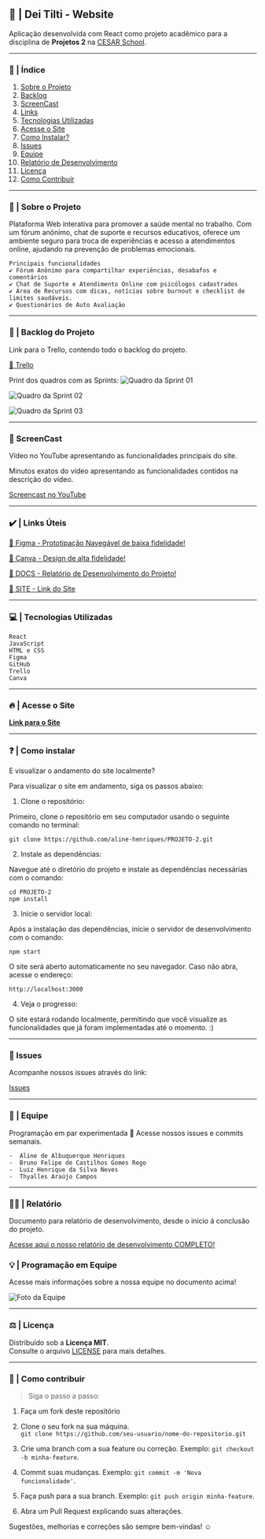 ## 🧠 | Dei Tilti - Website

Aplicação desenvolvida com React como projeto acadêmico para a disciplina de **Projetos 2** na [CESAR School](https://www.cesar.school).

***

### 📑 | Índice

1. [Sobre o Projeto](#sobre-o-projeto)
2. [Backlog](#backlog-do-projeto)
3. [ScreenCast](#screencast)
4. [Links](#links-uteis)
5. [Tecnologias Utilizadas](#tecnologias-utilizadas)
6. [Acesse o Site](#acesse-o-site)
7. [Como Instalar?](#como-instalar)
8. [Issues](#Issues)
9. [Equipe](#equipe)
10. [Relatório de Desenvolvimento](#relatório)
11. [Licença](#licença)
12. [Como Contribuir](#como-contribuir)


*** 

### 📌 | Sobre o Projeto

Plataforma Web interativa para promover a saúde mental no trabalho. Com um fórum anônimo, chat de suporte e recursos educativos, oferece um ambiente seguro para troca de experiências e acesso a atendimentos online, ajudando na prevenção de problemas emocionais.

    Principais funcionalidades
    ✔️ Fórum Anônimo para compartilhar experiências, desabafos e comentários
    ✔️ Chat de Suporte e Atendimento Online com psicólogos cadastrados
    ✔️ Área de Recursos com dicas, notícias sobre burnout e checklist de limites saudáveis.
    ✔️ Questionários de Auto Avaliação
    

*** 

### 📑 | Backlog do Projeto

Link para o Trello, contendo todo o backlog do projeto.

[🔗 Trello](https://trello.com/b/FODA84Ao/lorem-ipsons)

Print dos quadros com as Sprints:
![Quadro da Sprint 01](./PROJETO-2-main/src/assets/img/QUADROS-TRELLO.jpg)

![Quadro da Sprint 02](./PROJETO-2-main/src/assets/img/QUADROS-TRELLO(2).jpg)

![Quadro da Sprint 03](./PROJETO-2-main/src/assets/img/QUADROS-TRELLO(3).jpg)

*** 

### 🎥 ScreenCast

Vídeo no YouTube apresentando as funcionalidades principais do site.

Minutos exatos do vídeo apresentando as funcionalidades contidos na descrição do vídeo.

[Screencast no YouTube](https://youtu.be/AYptshBXO7Q?si=WzMDX9upq5QId9Bk)

***

### ✔️ | Links Úteis

[🔗 Figma - Prototipação Navegável de baixa fidelidade!](https://www.figma.com/proto/v8qSHsqxcSn1YCFe0em4Wb/Dei-Tilti?node-id=118-50&p=f&t=6jSx9w5MhOaIrp9Y-1&scaling=min-zoom&content-scaling=fixed&page-id=0%3A1&starting-point-node-id=118%3A50)

[🔗 Canva - Design de alta fidelidade!](https://www.canva.com/design/DAGkIDK7g_c/iggZQvdKgD6SRUxeE1mv3A/edit?utm_content=DAGkIDK7g_c&utm_campaign=designshare&utm_medium=link2&utm_source=sharebuttonv)

[🔗 DOCS - Relatório de Desenvolvimento do Projeto!](https://docs.google.com/document/d/180YaCEbCrv_3SM8Rb_zrdJ8bSbknzEjNVU1qo71WdYM/edit)

[🔗 SITE - Link do Site](https://dei-tilti.netlify.app/)

***

### 💻 | Tecnologias Utilizadas

    React 
    JavaScript
    HTML e CSS
    Figma
    GitHub
    Trello
    Canva

*** 

### 🔥 | Acesse o Site

[**Link para o Site**](https://dei-tilti.netlify.app/)

*** 

### ❓ | Como instalar

E visualizar o andamento do site localmente?

Para visualizar o site em andamento, siga os passos abaixo:
        
1. Clone o repositório:

Primeiro, clone o repositório em seu computador usando o seguinte comando no terminal:
    
    git clone https://github.com/aline-henriques/PROJETO-2.git

2. Instale as dependências:

Navegue até o diretório do projeto e instale as dependências necessárias com o comando:
    
    cd PROJETO-2
    npm install

3. Inicie o servidor local:

Após a instalação das dependências, inicie o servidor de desenvolvimento com o comando:
    
    npm start

O site será aberto automaticamente no seu navegador. Caso não abra, acesse o endereço:
    
    http://localhost:3000

4. Veja o progresso:

O site estará rodando localmente, permitindo que você visualize as funcionalidades que já foram implementadas até o momento. :)


*** 

### 📌 Issues 

Acompanhe nossos issues através do link: 

[Issues](https://github.com/aline-henriques/PROJETO-2/issues)

*** 

### 👥 | Equipe

Programação em par experimentada 🚀
Acesse nossos issues e commits semanais.

    -  Aline de Albuquerque Henriques
    -  Bruno Felipe de Castilhos Gomes Rego  
    -  Luiz Henrique da Silva Neves  
    -  Thyalles Araújo Campos

*** 


### ✍🏻 | Relatório
   
Documento para relatório de desenvolvimento, desde o início á conclusão do projeto.

[Acesse aqui o nosso relatório de desenvolvimento COMPLETO!](https://docs.google.com/document/d/180YaCEbCrv_3SM8Rb_zrdJ8bSbknzEjNVU1qo71WdYM/edit?usp=drivesdk)

### 💡 | Programação em Equipe

Acesse mais informações sobre a nossa equipe no documento acima! 

![Foto da Equipe](./PROJETO-2-main/src/assets/img/Prog-em-Par.jpeg)

***

### ⚖️ | Licença

Distribuído sob a **Licença MIT**.  
Consulte o arquivo [LICENSE](LICENSE) para mais detalhes.

***

### 🤝 | Como contribuir

> Siga o passo a passo: 

1. Faça um fork deste repositório

2. Clone o seu fork na sua máquina.  
   `git clone https://github.com/seu-usuario/nome-do-repositorio.git`

3. Crie uma branch com a sua feature ou correção. Exemplo: `git checkout -b minha-feature`.

5. Commit suas mudanças. Exemplo: `git commit -m 'Nova funcionalidade'`.

6. Faça push para a sua branch. Exemplo: `git push origin minha-feature`.

9. Abra um Pull Request explicando suas alterações.

Sugestões, melhorias e correções são sempre bem-vindas! ☺
